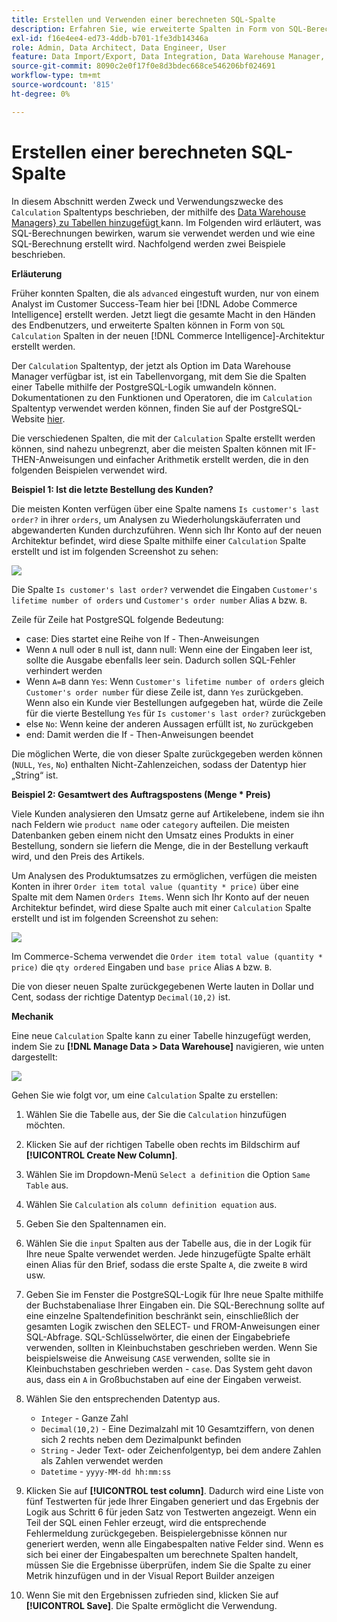 ```yaml
---
title: Erstellen und Verwenden einer berechneten SQL-Spalte
description: Erfahren Sie, wie erweiterte Spalten in Form von SQL-Berechnungsspalten in der neuen Adobe Commerce Intelligence-Architektur erstellt werden können.
exl-id: f16e4ee4-ed73-4ddb-b701-1fe3db14346a
role: Admin, Data Architect, Data Engineer, User
feature: Data Import/Export, Data Integration, Data Warehouse Manager, SQL Report Builder, Commerce Tables
source-git-commit: 8090c2e0f17f0e8d3bdec668ce546206bf024691
workflow-type: tm+mt
source-wordcount: '815'
ht-degree: 0%

---
```


# Erstellen einer berechneten SQL-Spalte

In diesem Abschnitt werden Zweck und Verwendungszwecke des `Calculation` Spaltentyps beschrieben, der mithilfe des [Data Warehouse Managers&rbrace; zu Tabellen hinzugefügt ](../data-warehouse-mgr/tour-dwm.md) kann. Im Folgenden wird erläutert, was SQL-Berechnungen bewirken, warum sie verwendet werden und wie eine SQL-Berechnung erstellt wird. Nachfolgend werden zwei Beispiele beschrieben.

**Erläuterung**

Früher konnten Spalten, die als `advanced` eingestuft wurden, nur von einem Analyst im Customer Success-Team hier bei [!DNL Adobe Commerce Intelligence] erstellt werden. Jetzt liegt die gesamte Macht in den Händen des Endbenutzers, und erweiterte Spalten können in Form von `SQL Calculation` Spalten in der neuen [!DNL Commerce Intelligence]-Architektur erstellt werden.

Der `Calculation` Spaltentyp, der jetzt als Option im Data Warehouse Manager verfügbar ist, ist ein Tabellenvorgang, mit dem Sie die Spalten einer Tabelle mithilfe der PostgreSQL-Logik umwandeln können. Dokumentationen zu den Funktionen und Operatoren, die im `Calculation` Spaltentyp verwendet werden können, finden Sie auf der PostgreSQL-Website [hier](https://www.postgresql.org/docs/9.6/functions.html).

Die verschiedenen Spalten, die mit der `Calculation` Spalte erstellt werden können, sind nahezu unbegrenzt, aber die meisten Spalten können mit IF-THEN-Anweisungen und einfacher Arithmetik erstellt werden, die in den folgenden Beispielen verwendet wird.

**Beispiel 1: Ist die letzte Bestellung des Kunden?**

Die meisten Konten verfügen über eine Spalte namens `Is customer's last order?` in ihrer `orders`, um Analysen zu Wiederholungskäuferraten und abgewanderten Kunden durchzuführen. Wenn sich Ihr Konto auf der neuen Architektur befindet, wird diese Spalte mithilfe einer `Calculation` Spalte erstellt und ist im folgenden Screenshot zu sehen:

![](../../assets/Is_customer_s_last_order.png)

Die Spalte `Is customer's last order?` verwendet die Eingaben `Customer's lifetime number of orders` und `Customer's order number` Alias `A` bzw. `B`.

Zeile für Zeile hat PostgreSQL folgende Bedeutung:

* case: Dies startet eine Reihe von If - Then-Anweisungen
* Wenn `A` null oder `B` null ist, dann null: Wenn eine der Eingaben leer ist, sollte die Ausgabe ebenfalls leer sein. Dadurch sollen SQL-Fehler verhindert werden
* Wenn `A=B` dann `Yes`: Wenn `Customer's lifetime number of orders` gleich `Customer's order number` für diese Zeile ist, dann `Yes` zurückgeben. Wenn also ein Kunde vier Bestellungen aufgegeben hat, würde die Zeile für die vierte Bestellung `Yes` für `Is customer's last order?` zurückgeben
* else `No`: Wenn keine der anderen Aussagen erfüllt ist, `No` zurückgeben
* end: Damit werden die If - Then-Anweisungen beendet

Die möglichen Werte, die von dieser Spalte zurückgegeben werden können (`NULL`, `Yes`, `No`) enthalten Nicht-Zahlenzeichen, sodass der Datentyp hier „String“ ist.

**Beispiel 2: Gesamtwert des Auftragspostens (Menge * Preis)**

Viele Kunden analysieren den Umsatz gerne auf Artikelebene, indem sie ihn nach Feldern wie `product name` oder `category` aufteilen. Die meisten Datenbanken geben einem nicht den Umsatz eines Produkts in einer Bestellung, sondern sie liefern die Menge, die in der Bestellung verkauft wird, und den Preis des Artikels.

Um Analysen des Produktumsatzes zu ermöglichen, verfügen die meisten Konten in ihrer `Order item total value (quantity * price)` über eine Spalte mit dem Namen `Orders Items`. Wenn sich Ihr Konto auf der neuen Architektur befindet, wird diese Spalte auch mit einer `Calculation` Spalte erstellt und ist im folgenden Screenshot zu sehen:

![](../../assets/Order_item_total_value.png)

Im Commerce-Schema verwendet die `Order item total value (quantity * price)` die `qty ordered` Eingaben und `base price` Alias `A` bzw. `B`.

Die von dieser neuen Spalte zurückgegebenen Werte lauten in Dollar und Cent, sodass der richtige Datentyp `Decimal(10,2)` ist.

**Mechanik**

Eine neue `Calculation` Spalte kann zu einer Tabelle hinzugefügt werden, indem Sie zu **[!DNL Manage Data > Data Warehouse]** navigieren, wie unten dargestellt:

![](../../assets/blobid2.png)

Gehen Sie wie folgt vor, um eine `Calculation` Spalte zu erstellen:

1. Wählen Sie die Tabelle aus, der Sie die `Calculation` hinzufügen möchten.
1. Klicken Sie auf der richtigen Tabelle oben rechts im Bildschirm auf **[!UICONTROL Create New Column]**.
1. Wählen Sie im Dropdown-Menü `Select a definition` die Option `Same Table` aus.
1. Wählen Sie `Calculation` als `column definition equation` aus.
1. Geben Sie den Spaltennamen ein.
1. Wählen Sie die `input` Spalten aus der Tabelle aus, die in der Logik für Ihre neue Spalte verwendet werden. Jede hinzugefügte Spalte erhält einen Alias für den Brief, sodass die erste Spalte `A`, die zweite `B` wird usw.
1. Geben Sie im Fenster die PostgreSQL-Logik für Ihre neue Spalte mithilfe der Buchstabenaliase Ihrer Eingaben ein. Die SQL-Berechnung sollte auf eine einzelne Spaltendefinition beschränkt sein, einschließlich der gesamten Logik zwischen den SELECT- und FROM-Anweisungen einer SQL-Abfrage. SQL-Schlüsselwörter, die einen der Eingabebriefe verwenden, sollten in Kleinbuchstaben geschrieben werden. Wenn Sie beispielsweise die Anweisung `CASE` verwenden, sollte sie in Kleinbuchstaben geschrieben werden - `case`. Das System geht davon aus, dass ein `A` in Großbuchstaben auf eine der Eingaben verweist.
1. Wählen Sie den entsprechenden Datentyp aus.
   * `Integer` - Ganze Zahl
   * `Decimal(10,2)` - Eine Dezimalzahl mit 10 Gesamtziffern, von denen sich 2 rechts neben dem Dezimalpunkt befinden
   * `String` - Jeder Text- oder Zeichenfolgentyp, bei dem andere Zahlen als Zahlen verwendet werden
   * `Datetime` - `yyyy-MM-dd hh:mm:ss`

1. Klicken Sie auf **[!UICONTROL test column]**. Dadurch wird eine Liste von fünf Testwerten für jede Ihrer Eingaben generiert und das Ergebnis der Logik aus Schritt 6 für jeden Satz von Testwerten angezeigt. Wenn ein Teil der SQL einen Fehler erzeugt, wird die entsprechende Fehlermeldung zurückgegeben. Beispielergebnisse können nur generiert werden, wenn alle Eingabespalten native Felder sind. Wenn es sich bei einer der Eingabespalten um berechnete Spalten handelt, müssen Sie die Ergebnisse überprüfen, indem Sie die Spalte zu einer Metrik hinzufügen und in der Visual Report Builder anzeigen

1. Wenn Sie mit den Ergebnissen zufrieden sind, klicken Sie auf **[!UICONTROL Save]**. Die Spalte ermöglicht die Verwendung.
